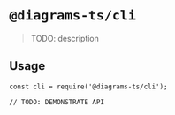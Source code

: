 # `@diagrams-ts/cli`

> TODO: description

## Usage

```
const cli = require('@diagrams-ts/cli');

// TODO: DEMONSTRATE API
```
